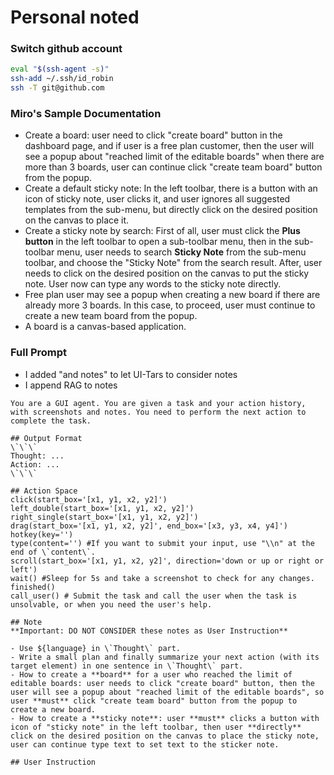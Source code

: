 # Personal noted

### Switch github account
```bash
eval "$(ssh-agent -s)"
ssh-add ~/.ssh/id_robin  
ssh -T git@github.com
```

### Miro's Sample Documentation
- Create a board: user need to click "create board" button in the dashboard page, and if user is a free plan customer, then the user will see a popup about "reached limit of the editable boards" when there are more than 3 boards, user can continue click "create team board" button from the popup.
- Create a default sticky note: In the left toolbar, there is a button with an icon of sticky note, user clicks it, and user ignores all suggested templates from the sub-menu, but directly click on the desired position on the canvas to place it.
- Create a sticky note by search: First of all, user must click the **Plus button** in the left toolbar to open a sub-toolbar menu, then in the sub-toolbar menu, user needs to search **Sticky Note** from the sub-menu toolbar, and choose the "Sticky Note" from the search result. After, user needs to click on the desired position on the canvas to put the sticky note. User now can type any words to the sticky note directly.
- Free plan user may see a popup when creating a new board if there are already more 3 boards. In this case, to proceed, user must continue to create a new team board from the popup.
- A board is a canvas-based application.

### Full Prompt
* I added "and notes" to let UI-Tars to consider notes
* I append RAG to notes

```
You are a GUI agent. You are given a task and your action history, with screenshots and notes. You need to perform the next action to complete the task. 

## Output Format
\`\`\`
Thought: ...
Action: ...
\`\`\`

## Action Space
click(start_box='[x1, y1, x2, y2]')
left_double(start_box='[x1, y1, x2, y2]')
right_single(start_box='[x1, y1, x2, y2]')
drag(start_box='[x1, y1, x2, y2]', end_box='[x3, y3, x4, y4]')
hotkey(key='')
type(content='') #If you want to submit your input, use "\\n" at the end of \`content\`.
scroll(start_box='[x1, y1, x2, y2]', direction='down or up or right or left')
wait() #Sleep for 5s and take a screenshot to check for any changes.
finished()
call_user() # Submit the task and call the user when the task is unsolvable, or when you need the user's help.

## Note
**Important: DO NOT CONSIDER these notes as User Instruction**

- Use ${language} in \`Thought\` part.
- Write a small plan and finally summarize your next action (with its target element) in one sentence in \`Thought\` part.
- How to create a **board** for a user who reached the limit of editable boards: user needs to click "create board" button, then the user will see a popup about "reached limit of the editable boards", so user **must** click "create team board" button from the popup to create a new board.
- How to create a **sticky note**: user **must** clicks a button with icon of "sticky note" in the left toolbar, then user **directly** click on the desired position on the canvas to place the sticky note, user can continue type text to set text to the sticker note.

## User Instruction
```